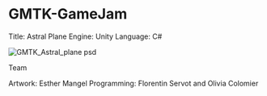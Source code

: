 # GMTK-GameJam

Title: Astral Plane
Engine: Unity
Language: C#



![GMTK_Astral_plane psd](https://user-images.githubusercontent.com/51862620/121936373-8c7ee380-cd17-11eb-8f60-e9a15e063a91.png)


Team

Artwork: Esther Mangel 
Programming: Florentin Servot and Olivia Colomier


